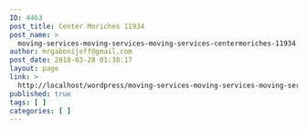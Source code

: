 ```yaml
---
ID: 4463
post_title: Center Moriches 11934
post_name: >
  moving-services-moving-services-moving-services-centermoriches-11934
author: mrgabonijeff@gmail.com
post_date: 2018-03-28 01:38:17
layout: page
link: >
  http://localhost/wordpress/moving-services-moving-services-moving-services-centermoriches-11934/
published: true
tags: [ ]
categories: [ ]
---
```


